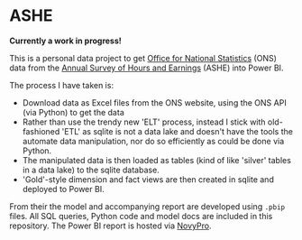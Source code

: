 # ASHE

__Currently a work in progress!__

This is a personal data project to get [Office for National Statistics](https://www.ons.gov.uk/) (ONS) data from the [Annual Survey of Hours and Earnings](https://www.ons.gov.uk/employmentandlabourmarket/peopleinwork/earningsandworkinghours/bulletins/annualsurveyofhoursandearnings/2024) (ASHE) into Power BI.

The process I have taken is:

- Download data as Excel files from the ONS website, using the ONS API (via Python) to get the data
- Rather than use the trendy new 'ELT' process, instead I stick with old-fashioned 'ETL' as sqlite is not a data lake and doesn't have the tools the automate data manipulation, nor do so efficiently as could be done via Python.
- The manipulated data is then loaded as tables (kind of like 'silver' tables in a data lake) to the sqlite database.
- 'Gold'-style dimension and fact views are then created in sqlite and deployed to Power BI.

From their the model and accompanying report are developed using `.pbip` files. All SQL queries, Python code and model docs are included in this repository. The Power BI report is hosted via [NovyPro](https://www.novypro.com/).